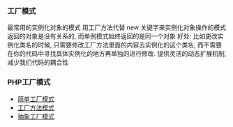 ### 工厂模式
最常用的实例化对象的模式 用工厂方法代替 new 关键字来实例化对象操作的模式
返回的对象是没有关系的, 而单例模式始终返回的是同一个对象
好处: 比如更改实例化类名的时候, 只需要修改工厂方法里面的内容去实例化的这个类名, 
而不需要在你的代码中寻找具体实例化的地方再单独的进行修改. 提供灵活的动态扩展机制,减少我们代码的耦合性

### PHP工厂模式
* [简单工厂模式](SimpleFactory)
* [工厂方法模式]()
* [抽象工厂模式](AbstractFactory)